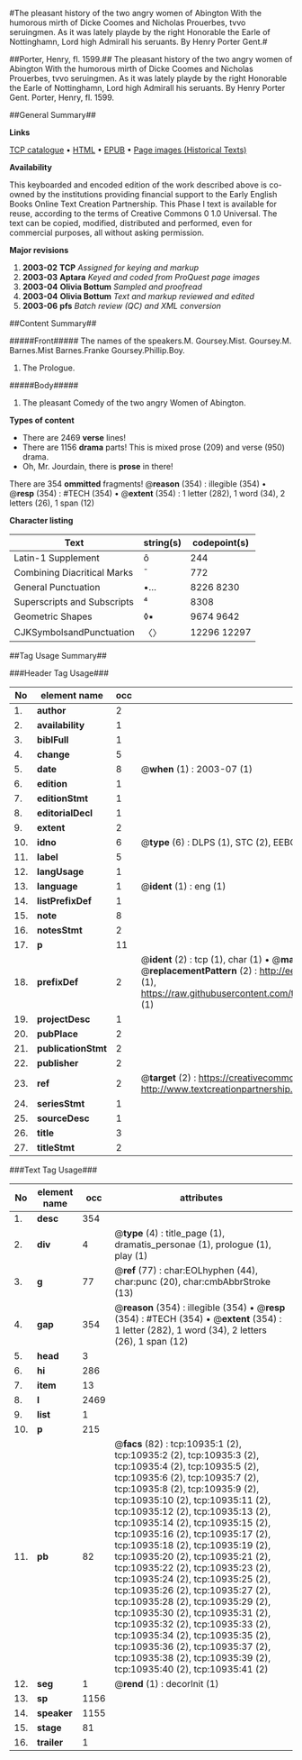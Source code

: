 #The pleasant history of the two angry women of Abington With the humorous mirth of Dicke Coomes and Nicholas Prouerbes, tvvo seruingmen. As it was lately playde by the right Honorable the Earle of Nottinghamn, Lord high Admirall his seruants. By Henry Porter Gent.#

##Porter, Henry, fl. 1599.##
The pleasant history of the two angry women of Abington With the humorous mirth of Dicke Coomes and Nicholas Prouerbes, tvvo seruingmen. As it was lately playde by the right Honorable the Earle of Nottinghamn, Lord high Admirall his seruants. By Henry Porter Gent.
Porter, Henry, fl. 1599.

##General Summary##

**Links**

[TCP catalogue](http://www.ota.ox.ac.uk/tcp/)  • 
[HTML](http://tei.it.ox.ac.uk/tcp/Texts-HTML/free/A09/A09857.html)  • 
[EPUB](http://tei.it.ox.ac.uk/tcp/Texts-EPUB/free/A09/A09857.epub) • 
[Page images (Historical Texts)](https://data.historicaltexts.jisc.ac.uk/view?pubId=eebo-99845999e&pageId=eebo-99845999e-10935-1)

**Availability**

This keyboarded and encoded edition of the
	       work described above is co-owned by the institutions
	       providing financial support to the Early English Books
	       Online Text Creation Partnership. This Phase I text is
	       available for reuse, according to the terms of Creative
	       Commons 0 1.0 Universal. The text can be copied,
	       modified, distributed and performed, even for
	       commercial purposes, all without asking permission.

**Major revisions**

1. __2003-02__ __TCP__ *Assigned for keying and markup*
1. __2003-03__ __Aptara__ *Keyed and coded from ProQuest page images*
1. __2003-04__ __Olivia Bottum__ *Sampled and proofread*
1. __2003-04__ __Olivia Bottum__ *Text and markup reviewed and edited*
1. __2003-06__ __pfs__ *Batch review (QC) and XML conversion*

##Content Summary##

#####Front#####
The names of the speakers.M. Goursey.Mist. Goursey.M. Barnes.Mist Barnes.Franke Goursey.Phillip.Boy.
1. The Prologue.

#####Body#####

1. The pleasant Comedy of the
two angry Women of
Abington.

**Types of content**

  * There are 2469 **verse** lines!
  * There are 1156 **drama** parts! This is mixed prose (209) and verse (950) drama.
  * Oh, Mr. Jourdain, there is **prose** in there!

There are 354 **ommitted** fragments! 
 @__reason__ (354) : illegible (354)  •  @__resp__ (354) : #TECH (354)  •  @__extent__ (354) : 1 letter (282), 1 word (34), 2 letters (26), 1 span (12)

**Character listing**


|Text|string(s)|codepoint(s)|
|---|---|---|
|Latin-1 Supplement|ô|244|
|Combining             Diacritical Marks|̄|772|
|General Punctuation|•…|8226 8230|
|Superscripts             and Subscripts|⁴|8308|
|Geometric Shapes|◊▪|9674 9642|
|CJKSymbolsandPunctuation|〈〉|12296 12297|

##Tag Usage Summary##

###Header Tag Usage###

|No|element name|occ|attributes|
|---|---|---|---|
|1.|__author__|2||
|2.|__availability__|1||
|3.|__biblFull__|1||
|4.|__change__|5||
|5.|__date__|8| @__when__ (1) : 2003-07 (1)|
|6.|__edition__|1||
|7.|__editionStmt__|1||
|8.|__editorialDecl__|1||
|9.|__extent__|2||
|10.|__idno__|6| @__type__ (6) : DLPS (1), STC (2), EEBO-CITATION (1), PROQUEST (1), VID (1)|
|11.|__label__|5||
|12.|__langUsage__|1||
|13.|__language__|1| @__ident__ (1) : eng (1)|
|14.|__listPrefixDef__|1||
|15.|__note__|8||
|16.|__notesStmt__|2||
|17.|__p__|11||
|18.|__prefixDef__|2| @__ident__ (2) : tcp (1), char (1)  •  @__matchPattern__ (2) : ([0-9\-]+):([0-9IVX]+) (1), (.+) (1)  •  @__replacementPattern__ (2) : http://eebo.chadwyck.com/downloadtiff?vid=$1&page=$2 (1), https://raw.githubusercontent.com/textcreationpartnership/Texts/master/tcpchars.xml#$1 (1)|
|19.|__projectDesc__|1||
|20.|__pubPlace__|2||
|21.|__publicationStmt__|2||
|22.|__publisher__|2||
|23.|__ref__|2| @__target__ (2) : https://creativecommons.org/publicdomain/zero/1.0/ (1), http://www.textcreationpartnership.org/docs/. (1)|
|24.|__seriesStmt__|1||
|25.|__sourceDesc__|1||
|26.|__title__|3||
|27.|__titleStmt__|2||


###Text Tag Usage###

|No|element name|occ|attributes|
|---|---|---|---|
|1.|__desc__|354||
|2.|__div__|4| @__type__ (4) : title_page (1), dramatis_personae (1), prologue (1), play (1)|
|3.|__g__|77| @__ref__ (77) : char:EOLhyphen (44), char:punc (20), char:cmbAbbrStroke (13)|
|4.|__gap__|354| @__reason__ (354) : illegible (354)  •  @__resp__ (354) : #TECH (354)  •  @__extent__ (354) : 1 letter (282), 1 word (34), 2 letters (26), 1 span (12)|
|5.|__head__|3||
|6.|__hi__|286||
|7.|__item__|13||
|8.|__l__|2469||
|9.|__list__|1||
|10.|__p__|215||
|11.|__pb__|82| @__facs__ (82) : tcp:10935:1 (2), tcp:10935:2 (2), tcp:10935:3 (2), tcp:10935:4 (2), tcp:10935:5 (2), tcp:10935:6 (2), tcp:10935:7 (2), tcp:10935:8 (2), tcp:10935:9 (2), tcp:10935:10 (2), tcp:10935:11 (2), tcp:10935:12 (2), tcp:10935:13 (2), tcp:10935:14 (2), tcp:10935:15 (2), tcp:10935:16 (2), tcp:10935:17 (2), tcp:10935:18 (2), tcp:10935:19 (2), tcp:10935:20 (2), tcp:10935:21 (2), tcp:10935:22 (2), tcp:10935:23 (2), tcp:10935:24 (2), tcp:10935:25 (2), tcp:10935:26 (2), tcp:10935:27 (2), tcp:10935:28 (2), tcp:10935:29 (2), tcp:10935:30 (2), tcp:10935:31 (2), tcp:10935:32 (2), tcp:10935:33 (2), tcp:10935:34 (2), tcp:10935:35 (2), tcp:10935:36 (2), tcp:10935:37 (2), tcp:10935:38 (2), tcp:10935:39 (2), tcp:10935:40 (2), tcp:10935:41 (2)|
|12.|__seg__|1| @__rend__ (1) : decorInit (1)|
|13.|__sp__|1156||
|14.|__speaker__|1155||
|15.|__stage__|81||
|16.|__trailer__|1||
